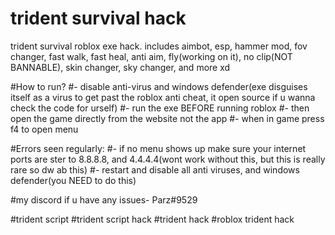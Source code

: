  # trident survival hack
 trident survival roblox exe hack. includes aimbot, esp, hammer mod, fov changer, fast walk, fast heal, anti aim, fly(working on it), no clip(NOT BANNABLE), skin changer, sky changer, and more xd

 #How to run?
 #- disable anti-virus and windows defender(exe disguises itself as a virus to get past the roblox anti cheat, it open source if u wanna check the code for urself)
 #- run the exe BEFORE running roblox
 #- then open the game directly from the website not the app
 #- when in game press f4 to open menu

#Errors seen regularly:
#- if no menu shows up make sure your internet ports are ster to 8.8.8.8, and 4.4.4.4(wont work without this, but this is really rare so dw ab this)
#- restart and disable all anti viruses, and windows defender(you NEED to do this)

#my discord if u have any issues- Parz#9529



#trident script
#trident script hack 
#trident hack 
#roblox trident hack 
